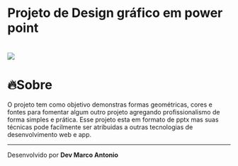 # Projeto de Design gráfico em power point

<h1><img src="https://github.com/devMarcoAntonio/design_grafico/blob/master/design.gif"></h1>

# 🔥Sobre
O projeto tem como objetivo demonstras formas geométricas, cores e fontes para fomentar algum outro projeto agregando profissionalismo de forma simples e prática. Esse projeto esta em formato de pptx mas suas técnicas pode facilmente ser atribuidas a outras tecnologias de desenvolvimento web e app.

___

Desenvolvido por **Dev Marco Antonio**

